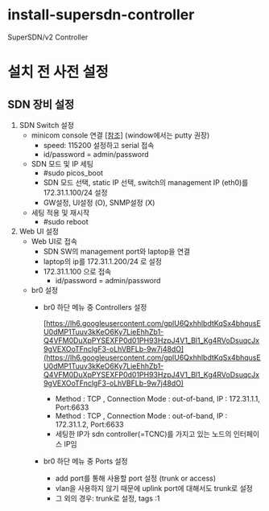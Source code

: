 # install-supersdn-controller
SuperSDN/v2 Controller
# 설치 전 사전 설정

## SDN 장비 설정

1. SDN Switch 설정
    - minicom console 연결 [[참조]](https://pinocc.tistory.com/156) (window에서는 putty 권장)
        - speed: 115200 설정하고 serial 접속
        - id/password = admin/password
    - SDN 모드 및 IP 세팅
        - #sudo picos_boot
        - SDN 모드 선택, static IP 선택, switch의 management IP (eth0)를 172.31.1.100/24 설정
        - GW설정, UI설정 (O), SNMP설정 (X)
    - 세팅 적용 및 재시작
        - #sudo reboot
2. Web UI 설정
    - Web UI로 접속
        - SDN SW의 management port와 laptop을 연결
        - laptop의 ip를 172.31.1.200/24 로 설정
        - 172.31.1.100 으로 접속
            - id/password = admin/password
    - br0 설정
        - br0 하단 메뉴 중 Controllers 설정
            
            [https://lh6.googleusercontent.com/gplU6QxhhlbdtKqSx4bhqusEU0dMP1Tuuv3kKeO6Ky7LieEhhZb1-Q4VFM0DuXpPYSEXFP0d01PH93HzpJ4V1_Bl1_Kg4RVoDsuqcJx9gVEXOoTFnclgF3-oLhVBFLb-9w7j48dO](https://lh6.googleusercontent.com/gplU6QxhhlbdtKqSx4bhqusEU0dMP1Tuuv3kKeO6Ky7LieEhhZb1-Q4VFM0DuXpPYSEXFP0d01PH93HzpJ4V1_Bl1_Kg4RVoDsuqcJx9gVEXOoTFnclgF3-oLhVBFLb-9w7j48dO)
            
            - Method : TCP , Connection Mode : out-of-band, IP : 172.31.1.1, Port:6633
            - Method : TCP , Connection Mode : out-of-band, IP : 172.31.1.2, Port:6633
            - 세팅한 IP가 sdn controller(=TCNC)를 가지고 있는 노드의 인터페이스 IP임
        - br0 하단 메뉴 중 Ports 설정
            - add port를 통해 사용할 port 설정 (trunk or access)
            - vlan을 사용하지 않기 때문에 uplink port에 대해서도 trunk로 설정
            - 그 외의 경우: trunk로 설정, tags :1
